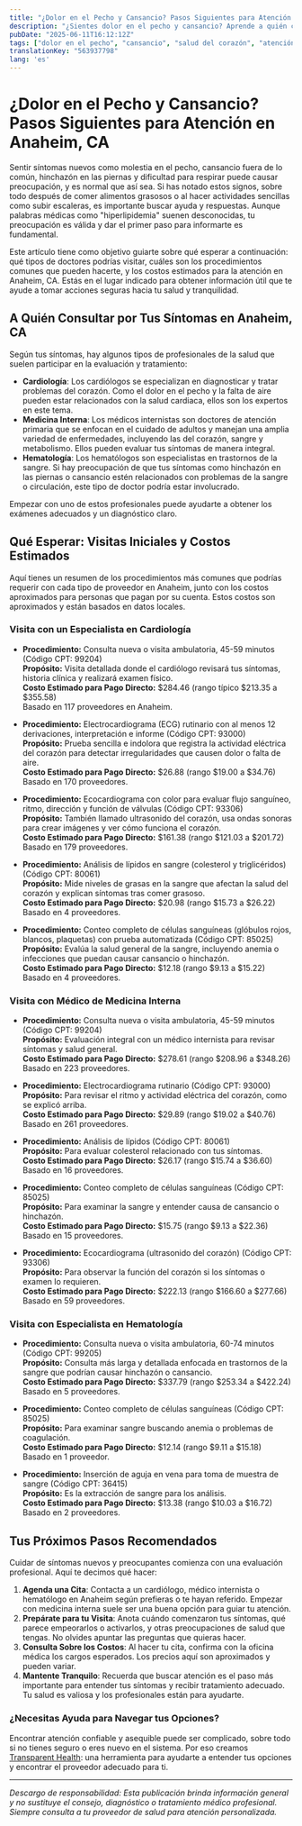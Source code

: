 ```yaml
---
title: "¿Dolor en el Pecho y Cansancio? Pasos Siguientes para Atención en Anaheim, CA"
description: "¿Sientes dolor en el pecho y cansancio? Aprende a quién consultar, costos aproximados y cómo cuidar tu salud en Anaheim."
pubDate: "2025-06-11T16:12:12Z"
tags: ["dolor en el pecho", "cansancio", "salud del corazón", "atención médica en Anaheim", "cardiología", "medicina interna", "hematología"]
translationKey: "563937798"
lang: 'es'
---
```


# ¿Dolor en el Pecho y Cansancio? Pasos Siguientes para Atención en Anaheim, CA

Sentir síntomas nuevos como molestia en el pecho, cansancio fuera de lo común, hinchazón en las piernas y dificultad para respirar puede causar preocupación, y es normal que así sea. Si has notado estos signos, sobre todo después de comer alimentos grasosos o al hacer actividades sencillas como subir escaleras, es importante buscar ayuda y respuestas. Aunque palabras médicas como "hiperlipidemia" suenen desconocidas, tu preocupación es válida y dar el primer paso para informarte es fundamental.

Este artículo tiene como objetivo guiarte sobre qué esperar a continuación: qué tipos de doctores podrías visitar, cuáles son los procedimientos comunes que pueden hacerte, y los costos estimados para la atención en Anaheim, CA. Estás en el lugar indicado para obtener información útil que te ayude a tomar acciones seguras hacia tu salud y tranquilidad.

## A Quién Consultar por Tus Síntomas en Anaheim, CA

Según tus síntomas, hay algunos tipos de profesionales de la salud que suelen participar en la evaluación y tratamiento:

- **Cardiología**: Los cardiólogos se especializan en diagnosticar y tratar problemas del corazón. Como el dolor en el pecho y la falta de aire pueden estar relacionados con la salud cardiaca, ellos son los expertos en este tema.
- **Medicina Interna**: Los médicos internistas son doctores de atención primaria que se enfocan en el cuidado de adultos y manejan una amplia variedad de enfermedades, incluyendo las del corazón, sangre y metabolismo. Ellos pueden evaluar tus síntomas de manera integral.
- **Hematología**: Los hematólogos son especialistas en trastornos de la sangre. Si hay preocupación de que tus síntomas como hinchazón en las piernas o cansancio estén relacionados con problemas de la sangre o circulación, este tipo de doctor podría estar involucrado.

Empezar con uno de estos profesionales puede ayudarte a obtener los exámenes adecuados y un diagnóstico claro.

## Qué Esperar: Visitas Iniciales y Costos Estimados

Aquí tienes un resumen de los procedimientos más comunes que podrías requerir con cada tipo de proveedor en Anaheim, junto con los costos aproximados para personas que pagan por su cuenta. Estos costos son aproximados y están basados en datos locales.

### Visita con un Especialista en Cardiología

- **Procedimiento:** Consulta nueva o visita ambulatoria, 45-59 minutos (Código CPT: 99204)  
  **Propósito:** Visita detallada donde el cardiólogo revisará tus síntomas, historia clínica y realizará examen físico.  
  **Costo Estimado para Pago Directo:** $284.46 (rango típico $213.35 a $355.58)  
  Basado en 117 proveedores en Anaheim.

- **Procedimiento:** Electrocardiograma (ECG) rutinario con al menos 12 derivaciones, interpretación e informe (Código CPT: 93000)  
  **Propósito:** Prueba sencilla e indolora que registra la actividad eléctrica del corazón para detectar irregularidades que causen dolor o falta de aire.  
  **Costo Estimado para Pago Directo:** $26.88 (rango $19.00 a $34.76)  
  Basado en 170 proveedores.

- **Procedimiento:** Ecocardiograma con color para evaluar flujo sanguíneo, ritmo, dirección y función de válvulas (Código CPT: 93306)  
  **Propósito:** También llamado ultrasonido del corazón, usa ondas sonoras para crear imágenes y ver cómo funciona el corazón.  
  **Costo Estimado para Pago Directo:** $161.38 (rango $121.03 a $201.72)  
  Basado en 179 proveedores.

- **Procedimiento:** Análisis de lípidos en sangre (colesterol y triglicéridos) (Código CPT: 80061)  
  **Propósito:** Mide niveles de grasas en la sangre que afectan la salud del corazón y explican síntomas tras comer grasoso.  
  **Costo Estimado para Pago Directo:** $20.98 (rango $15.73 a $26.22)  
  Basado en 4 proveedores.

- **Procedimiento:** Conteo completo de células sanguíneas (glóbulos rojos, blancos, plaquetas) con prueba automatizada (Código CPT: 85025)  
  **Propósito:** Evalúa la salud general de la sangre, incluyendo anemia o infecciones que puedan causar cansancio o hinchazón.  
  **Costo Estimado para Pago Directo:** $12.18 (rango $9.13 a $15.22)  
  Basado en 4 proveedores.

### Visita con Médico de Medicina Interna

- **Procedimiento:** Consulta nueva o visita ambulatoria, 45-59 minutos (Código CPT: 99204)  
  **Propósito:** Evaluación integral con un médico internista para revisar síntomas y salud general.  
  **Costo Estimado para Pago Directo:** $278.61 (rango $208.96 a $348.26)  
  Basado en 223 proveedores.

- **Procedimiento:** Electrocardiograma rutinario (Código CPT: 93000)  
  **Propósito:** Para revisar el ritmo y actividad eléctrica del corazón, como se explicó arriba.  
  **Costo Estimado para Pago Directo:** $29.89 (rango $19.02 a $40.76)  
  Basado en 261 proveedores.

- **Procedimiento:** Análisis de lípidos (Código CPT: 80061)  
  **Propósito:** Para evaluar colesterol relacionado con tus síntomas.  
  **Costo Estimado para Pago Directo:** $26.17 (rango $15.74 a $36.60)  
  Basado en 16 proveedores.

- **Procedimiento:** Conteo completo de células sanguíneas (Código CPT: 85025)  
  **Propósito:** Para examinar la sangre y entender causa de cansancio o hinchazón.  
  **Costo Estimado para Pago Directo:** $15.75 (rango $9.13 a $22.36)  
  Basado en 15 proveedores.

- **Procedimiento:** Ecocardiograma (ultrasonido del corazón) (Código CPT: 93306)  
  **Propósito:** Para observar la función del corazón si los síntomas o examen lo requieren.  
  **Costo Estimado para Pago Directo:** $222.13 (rango $166.60 a $277.66)  
  Basado en 59 proveedores.

### Visita con Especialista en Hematología

- **Procedimiento:** Consulta nueva o visita ambulatoria, 60-74 minutos (Código CPT: 99205)  
  **Propósito:** Consulta más larga y detallada enfocada en trastornos de la sangre que podrían causar hinchazón o cansancio.  
  **Costo Estimado para Pago Directo:** $337.79 (rango $253.34 a $422.24)  
  Basado en 5 proveedores.

- **Procedimiento:** Conteo completo de células sanguíneas (Código CPT: 85025)  
  **Propósito:** Para examinar sangre buscando anemia o problemas de coagulación.  
  **Costo Estimado para Pago Directo:** $12.14 (rango $9.11 a $15.18)  
  Basado en 1 proveedor.

- **Procedimiento:** Inserción de aguja en vena para toma de muestra de sangre (Código CPT: 36415)  
  **Propósito:** Es la extracción de sangre para los análisis.  
  **Costo Estimado para Pago Directo:** $13.38 (rango $10.03 a $16.72)  
  Basado en 2 proveedores.

## Tus Próximos Pasos Recomendados

Cuidar de síntomas nuevos y preocupantes comienza con una evaluación profesional. Aquí te decimos qué hacer:

1. **Agenda una Cita**: Contacta a un cardiólogo, médico internista o hematólogo en Anaheim según prefieras o te hayan referido. Empezar con medicina interna suele ser una buena opción para guiar tu atención.
2. **Prepárate para tu Visita**: Anota cuándo comenzaron tus síntomas, qué parece empeorarlos o activarlos, y otras preocupaciones de salud que tengas. No olvides apuntar las preguntas que quieras hacer.
3. **Consulta Sobre los Costos**: Al hacer tu cita, confirma con la oficina médica los cargos esperados. Los precios aquí son aproximados y pueden variar.
4. **Mantente Tranquilo**: Recuerda que buscar atención es el paso más importante para entender tus síntomas y recibir tratamiento adecuado. Tu salud es valiosa y los profesionales están para ayudarte.

### ¿Necesitas Ayuda para Navegar tus Opciones?

Encontrar atención confiable y asequible puede ser complicado, sobre todo si no tienes seguro o eres nuevo en el sistema. Por eso creamos [Transparent Health](https://transparenthealth.ai): una herramienta para ayudarte a entender tus opciones y encontrar el proveedor adecuado para ti.

---

*Descargo de responsabilidad: Esta publicación brinda información general y no sustituye el consejo, diagnóstico o tratamiento médico profesional. Siempre consulta a tu proveedor de salud para atención personalizada.*